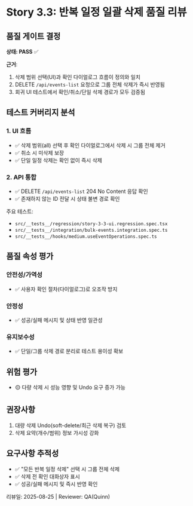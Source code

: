 # Story 3.3: 반복 일정 일괄 삭제 품질 리뷰

## 품질 게이트 결정

**상태: PASS** ✅

**근거**:
1. 삭제 범위 선택(UI)과 확인 다이얼로그 흐름이 정의와 일치
2. DELETE `/api/events-list` 요청으로 그룹 전체 삭제가 즉시 반영됨
3. 회귀 UI 테스트에서 확인/취소/단일 삭제 경로가 모두 검증됨

## 테스트 커버리지 분석

### 1. UI 흐름
- ✅ 삭제 범위(all) 선택 후 확인 다이얼로그에서 삭제 시 그룹 전체 제거
- ✅ 취소 시 미삭제 보장
- ✅ 단일 일정 삭제는 확인 없이 즉시 삭제

### 2. API 통합
- ✅ DELETE `/api/events-list` 204 No Content 응답 확인
- ✅ 존재하지 않는 ID 전달 시 상태 불변 경로 확인

주요 테스트:
- `src/__tests__/regression/story-3-3-ui.regression.spec.tsx`
- `src/__tests__/integration/bulk-events.integration.spec.ts`
- `src/__tests__/hooks/medium.useEventOperations.spec.ts`

## 품질 속성 평가

### 안전성/가역성
- ✅ 사용자 확인 절차(다이얼로그)로 오조작 방지

### 안정성
- ✅ 성공/실패 메시지 및 상태 반영 일관성

### 유지보수성
- ✅ 단일/그룹 삭제 경로 분리로 테스트 용이성 확보

## 위험 평가

- 🟡 다량 삭제 시 성능 영향 및 Undo 요구 증가 가능

## 권장사항

1. 대량 삭제 Undo(soft-delete/최근 삭제 복구) 검토
2. 삭제 요약(개수/범위) 정보 가시성 강화

## 요구사항 추적성
- ✅ "모든 반복 일정 삭제" 선택 시 그룹 전체 삭제
- ✅ 삭제 전 확인 대화상자 표시
- ✅ 성공/실패 메시지 및 즉시 반영 확인

리뷰일: 2025-08-25 | Reviewer: QA(Quinn)
